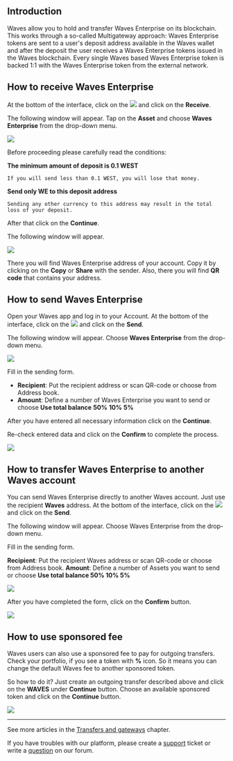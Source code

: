 ## Introduction

Waves allow you to hold and transfer Waves Enterprise on its blockchain. This works through a so-called Multigateway approach: Waves Enterprise tokens are sent to a user's deposit address available in the Waves wallet and after the deposit the user receives a Waves Enterprise tokens issued in the Waves blockchain. Every single Waves based Waves Enterprise token is backed 1:1 with the Waves Enterprise token from the external network.

## How to receive Waves Enterprise

At the bottom of the interface, click on the ![](/waves-client/mobile-apps/_assets/waves_transfers_ios_01.png) and click on the **Receive**.

The following window will appear. Tap on the **Asset** and choose **Waves Enterprise** from the drop-down menu.

![](/waves-client/mobile-apps/_assets/vostok_transfers_01.png)

Before proceeding please carefully read the conditions:

**The minimum amount of deposit is 0.1 WEST**
```
If you will send less than 0.1 WEST, you will lose that money.
```
**Send only WE to this deposit address**
```
Sending any other currency to this address may result in the total loss of your deposit.
```

After that click on the **Continue**.

The following window will appear.

![](/waves-client/mobile-apps/_assets/vostok_transfers_02.png)

There you will find Waves Enterprise address of your account. Copy it by clicking on the **Copy** or **Share** with the sender. Also, there you will find **QR code** that contains your address.

## How to send Waves Enterprise

Open your Waves app and log in to your Account.
At the bottom of the interface, click on the ![](/waves-client/mobile-apps/_assets/waves_transfers_ios_01.png) and click on the **Send**.

The following window will appear. Choose **Waves Enterprise** from the drop-down menu.

![](/waves-client/mobile-apps/_assets/vostok_transfers_03.png)

Fill in the sending form.

* **Recipient**: Put the recipient address or scan QR-code or choose from Address book.
* **Amount**: Define a number of Waves Enterprise you want to send or choose **Use total balance** **50%** **10%** **5%**

After you have entered all necessary information click on the **Continue**.

Re-check entered data and click on the **Confirm** to complete the process.

![](/waves-client/mobile-apps/_assets/vostok_transfers_04.png)

## How to transfer Waves Enterprise to another Waves account

You can send Waves Enterprise directly to another Waves account. Just use the recipient **Waves** address.
At the bottom of the interface, click on the ![](/waves-client/mobile-apps/_assets/waves_transfers_ios_01.png) and click on the **Send**.

The following window will appear. Choose Waves Enterprise from the drop-down menu.

Fill in the sending form.

**Recipient**: Put the recipient Waves address or scan QR-code or choose from Address book.
**Amount**: Define a number of Assets you want to send or choose **Use total balance 50% 10% 5%**

![](/waves-client/mobile-apps/_assets/vostok_transfers_05.png)

After you have completed the form, click on the **Confirm** button.

![](/waves-client/mobile-apps/_assets/vostok_transfers_06.png)

## How to use sponsored fee

Waves users can also use a sponsored fee to pay for outgoing transfers. Check your portfolio, if you see a token with **%** icon. So it means you can change the default Waves fee to another sponsored token.

So how to do it? Just create an outgoing transfer described above and click on the **WAVES** under **Continue** button.
Choose an available sponsored token and click on the **Continue** button.

![](/waves-client/mobile-apps/_assets/transaction_fee.png)

___

See more articles in the [Transfers and gateways](/waves-client/mobile-apps/iOS/wallet-management.md) chapter.

If you have troubles with our platform, please create a [support](https://support.wavesplatform.com/) ticket or write a [question](https://forum.wavesplatform.com/) on our forum.
